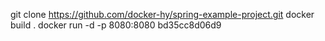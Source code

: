 git clone https://github.com/docker-hy/spring-example-project.git
docker build .
docker run -d -p 8080:8080 bd35cc8d06d9
